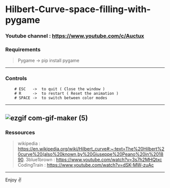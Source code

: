 # Hilbert-Curve-space-filling-with-pygame

### Youtube channel : https://www.youtube.com/c/Auctux

### Requirements
>Pygame -> pip install pygame
---
### Controls
        # ESC   ->  to quit ( Close the window )
        # R     ->  to restart ( Reset the animation )
        # SPACE ->  to switch between color modes
---
![ezgif com-gif-maker (5)](https://user-images.githubusercontent.com/48150537/132804952-30d7107a-2461-49e1-9b63-467ea23ace8e.gif)
---
### Ressources
>wikipedia   : https://en.wikipedia.org/wiki/Hilbert_curve#:~:text=The%20Hilbert%20curve%20(also%20known,by%20Giuseppe%20Peano%20in%201890.
>3blue1brown : https://www.youtube.com/watch?v=3s7h2MHQtxc
>CodingTrain : https://www.youtube.com/watch?v=dSK-MW-zuAc
---
Enjoy ✌️
